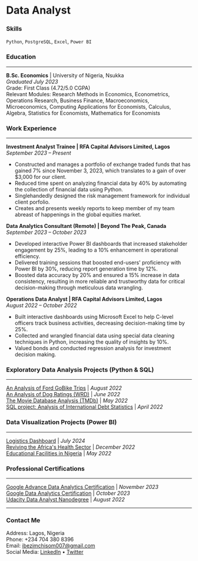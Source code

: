 # Data Analyst

### Skills
`Python`, `PostgreSQL`, `Excel`, `Power BI`

### Education
---
**B.Sc. Economics** | University of Nigeria, Nsukka\
_Graduated July 2023_\
Grade: First Class (4.72/5.0 CGPA)\
Relevant Modules: Research Methods in Economics, Econometrics, Operations Research, Business Finance, Macroeconomics, Microeconomics, Computing Applications for Economists, Calculus, Algebra, Statistics for Economists, Mathematics for Economists

### Work Experience
---
**Investment Analyst Trainee | RFA Capital Advisors Limited, Lagos**	               
_September 2023 – Present_
-	Constructed and manages a portfolio of exchange traded funds that has gained 7% since November 3, 2023, which translates to a gain of over $3,000 for our client.
-	Reduced time spent on analyzing financial data by 40% by automating the collection of financial data using Python.
-	Singlehandedly designed the risk management framework for individual client porfolio.
-	Creates and presents weekly reports to keep member of my team abreast of happenings in the global equities market.

**Data Analytics Consultant (Remote) | Beyond The Peak, Canada**	                           
_September 2023 – October 2023_
-	Developed interactive Power BI dashboards that increased stakeholder engagement by 25%, leading to a 10% enhancement in operational efficiency.
-	Delivered training sessions that boosted end-users' proficiency with Power BI by 30%, reducing report generation time by 12%.
-	Boosted data accuracy by 20% and ensured a 15% increase in data consistency, resulting in more reliable and trustworthy data for critical decision-making through meticulous data wrangling.

**Operations Data Analyst | RFA Capital Advisors Limited, Lagos** 		               
_August 2022 – October 2022_
-	Built interactive dashboards using Microsoft Excel to help C-level officers track business activities, decreasing decision-making time by 25%.
-	Collected and wrangled financial data using special data cleaning techniques in Python, increasing the quality of insights by 10%.
-	Valued bonds and conducted regression analysis for investment decision making.

### Exploratory Data Analysis Projects (Python & SQL)
---
[An Analysis of Ford GoBike Trips](https://github.com/ChisomIbezim/My-Portfolio/tree/main/Data%20Analysis%20Projects/Ford%20GoBike%20Analysis) | _August 2022_\
[An Analysis of Dog Ratings (WRD)](https://github.com/ChisomIbezim/My-Portfolio/tree/main/Data%20Analysis%20Projects/WeRateDogs%20Project) | _June 2022_\
[The Movie Database Analysis (TMDb)](https://github.com/ChisomIbezim/My-Portfolio/tree/main/Data%20Analysis%20Projects/TMDB%20Analysis) | _May 2022_\
[SQL project: Analysis of International Debt Statistics](https://github.com/ChisomIbezim/My-Portfolio/tree/main/Data%20Analysis%20Projects/Analyze%20International%20Debt%20Statistics) | _April 2022_

### Data Visualization Projects (Power BI)
---
[Logistics Dashboard](https://app.powerbi.com/links/Isj3gQKee6?ctid=39c68ff1-a810-4cda-ab2f-5218156b5f4d&pbi_source=linkShare) | _July 2024_\
[Reviving the Africa's Health Sector](https://app.powerbi.com/links/wv8gwpQ2he?ctid=39c68ff1-a810-4cda-ab2f-5218156b5f4d&pbi_source=linkShare&bookmarkGuid=85db7dc2-8f01-4183-81c3-d14fe10e3e87) | _December 2022_\
[Educational Facilities in Nigeria](https://app.powerbi.com/links/YATLlAb_w_?ctid=39c68ff1-a810-4cda-ab2f-5218156b5f4d&pbi_source=linkShare&bookmarkGuid=34527992-42f4-43d4-aae2-5d0b6ee92f5b) | _May 2022_

### Professional Certifications
---
[Google Advance Data Analytics Certification](https://coursera.org/share/948d429b769651e8aa0dcd3ec9e7aeee) | _November 2023_\
[Google Data Analytics Certification](https://coursera.org/share/f863162579f8debb15f17e539ab8463e) | _October 2023_\
[Udacity Data Analyst Nanodegree](https://confirm.udacity.com/JKQF5GUS) | _August 2022_

---

### Contact Me
Address: Lagos, Nigeria\
Phone: +234 704 380 8396\
Email: ibezimchisom007@gmail.com\
Social Media: [LinkedIn](https://www.linkedin.com/in/ibezimchisom/) • [Twitter](https://twitter.com/ibezim_chisom)

